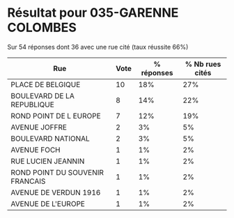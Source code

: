 # Résultat pour 035-GARENNE COLOMBES

Sur 54 réponses dont 36 avec une rue cité (taux réussite 66%)

| Rue | Vote | % réponses | % Nb rues cités|
|-----|------|------------|----------------|
| PLACE DE BELGIQUE | 10 | 18% | 27%|
| BOULEVARD DE LA REPUBLIQUE | 8 | 14% | 22%|
| ROND POINT DE L EUROPE | 7 | 12% | 19%|
| AVENUE JOFFRE | 2 | 3% | 5%|
| BOULEVARD NATIONAL | 2 | 3% | 5%|
| AVENUE FOCH | 1 | 1% | 2%|
| RUE LUCIEN JEANNIN | 1 | 1% | 2%|
| ROND POINT DU SOUVENIR FRANCAIS | 1 | 1% | 2%|
| AVENUE DE VERDUN 1916 | 1 | 1% | 2%|
| AVENUE DE L'EUROPE | 1 | 1% | 2%|
